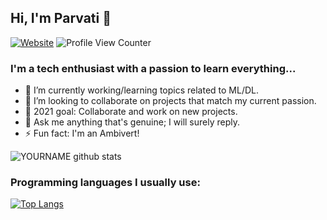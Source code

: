 ## Hi, I'm Parvati 👋

[![Website](https://img.shields.io/badge/Student-Text-green?style=flat-square)](https://google.com)
![Profile View Counter](https://komarev.com/ghpvc/?username=parvatijay2901)

### I'm a tech enthusiast with a passion to learn everything...

- 🔭 I’m currently working/learning topics related to ML/DL. 
- 👯 I’m looking to collaborate on projects that match my current passion. 
- 🌱 2021 goal: Collaborate and work on new projects. 
- 💬 Ask me anything that's genuine; I will surely reply. 
- ⚡ Fun fact: I'm an Ambivert!

![YOURNAME github stats](https://github-readme-stats.vercel.app/api?username=parvatijay2901&show_icons=true&hide_border=true&theme=vue)

### Programming languages I usually use:

[![Top Langs](https://github-readme-stats.vercel.app/api/top-langs/?username=parvatijay2901&theme=vue&hide_border=true)](https://github.com/parvatijay2901/github-readme-stats)
